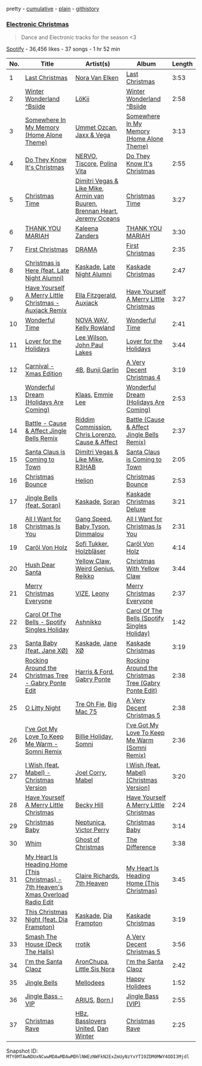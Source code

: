 pretty - [cumulative](/playlists/cumulative/37i9dQZF1DX2zhLcnFr1qI.md) - [plain](/playlists/plain/37i9dQZF1DX2zhLcnFr1qI) - [githistory](https://github.githistory.xyz/mackorone/spotify-playlist-archive/blob/main/playlists/plain/37i9dQZF1DX2zhLcnFr1qI)

### [Electronic Christmas](https://open.spotify.com/playlist/37i9dQZF1DX2zhLcnFr1qI)

> Dance and Electronic tracks for the season <3

[Spotify](https://open.spotify.com/user/spotify) - 36,456 likes - 37 songs - 1 hr 52 min

| No. | Title | Artist(s) | Album | Length |
|---|---|---|---|---|
| 1 | [Last Christmas](https://open.spotify.com/track/0bYRQ4kQY4Cu4C7aQYKLMC) | [Nora Van Elken](https://open.spotify.com/artist/04m3oUGzjO3EJTQidFzTgM) | [Last Christmas](https://open.spotify.com/album/6EJYgzbcpvJRkdbRjfHuiu) | 3:53 |
| 2 | [Winter Wonderland ^Bsiide](https://open.spotify.com/track/3o61WoISh2MzY6FDB3G5ZE) | [LöKii](https://open.spotify.com/artist/2RDXcxQgmEyomb2g9SERuf) | [Winter Wonderland ^Bsiide](https://open.spotify.com/album/6pcKxl4tKNedCa0n5jmJ3a) | 2:58 |
| 3 | [Somewhere In My Memory \(Home Alone Theme\)](https://open.spotify.com/track/5ZfBrAjAr1TRYl9H8Ltc5p) | [Ummet Ozcan](https://open.spotify.com/artist/7e1BNCygl2Gf7CX8LrByPv), [Jaxx & Vega](https://open.spotify.com/artist/7bdZVVcdyFjxVRj6vCVk9w) | [Somewhere In My Memory \(Home Alone Theme\)](https://open.spotify.com/album/1FXyTDgFpITzpxpdIztaVS) | 3:13 |
| 4 | [Do They Know It's Christmas](https://open.spotify.com/track/0JJbG4ZjiJU7GsybxcLs2r) | [NERVO](https://open.spotify.com/artist/4j5KBTO4tk7up54ZirNGvK), [Tiscore](https://open.spotify.com/artist/2tOS3f6iaWspDI0WUowsZI), [Polina Vita](https://open.spotify.com/artist/66uT5tPq9g2tO0qD43xCYq) | [Do They Know It's Christmas](https://open.spotify.com/album/2186ocfNo4DmYiXAy9nEOk) | 2:55 |
| 5 | [Christmas Time](https://open.spotify.com/track/6sj3z36Jiy7vc8NIVgZlIb) | [Dimitri Vegas & Like Mike](https://open.spotify.com/artist/73jBynjsVtofjRpdpRAJGk), [Armin van Buuren](https://open.spotify.com/artist/0SfsnGyD8FpIN4U4WCkBZ5), [Brennan Heart](https://open.spotify.com/artist/5QySqc6yAFDx9m7fedFZmC), [Jeremy Oceans](https://open.spotify.com/artist/68JQHAhLjcIjEpResOAVrf) | [Christmas Time](https://open.spotify.com/album/1y3cgKPsRSDiUkh5FwCa9Z) | 3:27 |
| 6 | [THANK YOU MARIAH](https://open.spotify.com/track/2V2oqrlk22uH9Cjv8CICn8) | [Kaleena Zanders](https://open.spotify.com/artist/0Sz2jslaxjcw2VM5zYh2jK) | [THANK YOU MARIAH](https://open.spotify.com/album/2E33FQocDCN66wMxncziqW) | 3:30 |
| 7 | [First Christmas](https://open.spotify.com/track/0IulDUwh9VKcy7ENUD5f2c) | [DRAMA](https://open.spotify.com/artist/7LvvNoUPwTZpgXDWBRrfHg) | [First Christmas](https://open.spotify.com/album/4TWTg7AZ1MLOHSCVVuDGLY) | 2:35 |
| 8 | [Christmas is Here \(feat\. Late Night Alumni\)](https://open.spotify.com/track/4voEvBr3uYSMRtKlJKP1UX) | [Kaskade](https://open.spotify.com/artist/6TQj5BFPooTa08A7pk8AQ1), [Late Night Alumni](https://open.spotify.com/artist/6JtFllJR7nhh8fa6oGefSj) | [Kaskade Christmas](https://open.spotify.com/album/3gTy7Qdza0pvQTwWTC0CxY) | 2:47 |
| 9 | [Have Yourself A Merry Little Christmas \- Auxjack Remix](https://open.spotify.com/track/7kHfwWZGNpO6BlunidRzd0) | [Ella Fitzgerald](https://open.spotify.com/artist/5V0MlUE1Bft0mbLlND7FJz), [Auxjack](https://open.spotify.com/artist/26zCMMaITBnpxUsoDnPMeR) | [Have Yourself A Merry Little Christmas](https://open.spotify.com/album/0OwaoKbTLogu3Q3TW47ruD) | 3:27 |
| 10 | [Wonderful Time](https://open.spotify.com/track/1wdnIgVKUpEIpNSvhLta3N) | [NOVA WAV](https://open.spotify.com/artist/0jpR7qZMbdtF352G2icmtM), [Kelly Rowland](https://open.spotify.com/artist/3AuMNF8rQAKOzjYppFNAoB) | [Wonderful Time](https://open.spotify.com/album/0i2aSmDz2rDQi4sZh4pKxL) | 2:41 |
| 11 | [Lover for the Holidays](https://open.spotify.com/track/0HXAk2NyaZ3Fh3Ij264oiA) | [Lee Wilson](https://open.spotify.com/artist/0kgsfMP7coSEX8bwUQVivr), [John Paul Lakes](https://open.spotify.com/artist/3Ke9ubVapReZsiJUiZ51sJ) | [Lover for the Holidays](https://open.spotify.com/album/61iHgtVbmea15my3kYySej) | 3:44 |
| 12 | [Carnival \- Xmas Edition](https://open.spotify.com/track/46DEBWLA2nsbvzrsLTraEF) | [4B](https://open.spotify.com/artist/0LIl9fjMPEZp8UDiL8Yuo4), [Bunji Garlin](https://open.spotify.com/artist/6nPHDCN7qmxO86eN1grP54) | [A Very Decent Christmas 4](https://open.spotify.com/album/71MKwZhqUkB1LRIYjgKH4g) | 3:19 |
| 13 | [Wonderful Dream \(Holidays Are Coming\)](https://open.spotify.com/track/4GQr5He2pvm4UKc63esd2a) | [Klaas](https://open.spotify.com/artist/25sJFKMqDENdsTF7zRXoif), [Emmie Lee](https://open.spotify.com/artist/4fFlpk8hS56rPSExrMiiLW) | [Wonderful Dream \(Holidays Are Coming\)](https://open.spotify.com/album/1cErEnoh23Dw8bUjbxu6WL) | 2:53 |
| 14 | [Battle \- Cause & Affect Jingle Bells Remix](https://open.spotify.com/track/4WZ8F1vkdu0H0Ve98rv0gO) | [Riddim Commission](https://open.spotify.com/artist/6VEfh7l6OPJYzIO8vRsqo9), [Chris Lorenzo](https://open.spotify.com/artist/7tm9Tuc70geXOOyKhtZHIj), [Cause & Affect](https://open.spotify.com/artist/6rrfw2MwiwpIMnA8pWj1UQ) | [Battle \(Cause & Affect Jingle Bells Remix\)](https://open.spotify.com/album/4OQwvPvXZFW1G2RINQFkZ1) | 2:37 |
| 15 | [Santa Claus is Coming to Town](https://open.spotify.com/track/6ppTKW0ZDkuf18ckdpMOel) | [Dimitri Vegas & Like Mike](https://open.spotify.com/artist/73jBynjsVtofjRpdpRAJGk), [R3HAB](https://open.spotify.com/artist/6cEuCEZu7PAE9ZSzLLc2oQ) | [Santa Claus is Coming to Town](https://open.spotify.com/album/4Ko2Xxk9C8r07qvtVGkFDx) | 2:05 |
| 16 | [Christmas Bounce](https://open.spotify.com/track/22Y8YQGRTTk4hHaOFtII8t) | [Helion](https://open.spotify.com/artist/05GSra7vTwr8o54Brzp2nA) | [Christmas Bounce](https://open.spotify.com/album/4e1IEmkrCmWcSvaGCtHLRw) | 2:53 |
| 17 | [Jingle Bells \(feat\. Soran\)](https://open.spotify.com/track/4q6356bqn2qC7t3R6TVR6L) | [Kaskade](https://open.spotify.com/artist/6TQj5BFPooTa08A7pk8AQ1), [Soran](https://open.spotify.com/artist/4CJrJassgp2sYfvhNPKh9x) | [Kaskade Christmas Deluxe](https://open.spotify.com/album/1xGImGcWsxl2BiB3Ky7g6I) | 3:21 |
| 18 | [All I Want for Christmas Is You](https://open.spotify.com/track/2HMeL2UhAlfrEXigmFOPnQ) | [Gang Speed](https://open.spotify.com/artist/1DzFcEcSVtNBrQzemT1mWv), [Baby Tyson](https://open.spotify.com/artist/04xcAIuMLDs6qBgxEUmtJo), [Dimmalou](https://open.spotify.com/artist/0IOiHLj2Tkym3BoVk1p5AT) | [All I Want for Christmas Is You](https://open.spotify.com/album/5kUwH6sjr4BFUTRqXZOGjb) | 2:31 |
| 19 | [Caröl Von Holz](https://open.spotify.com/track/2bOEI6xZhYDIHcE5QgRSoD) | [Sofi Tukker](https://open.spotify.com/artist/586uxXMyD5ObPuzjtrzO1Q), [Holzbläser](https://open.spotify.com/artist/5Yqjr7yGAsLPpu4rmc39lL) | [Caröl Von Holz](https://open.spotify.com/album/7cBwygMg5dIn0JTZw76LfY) | 4:14 |
| 20 | [Hush Dear Santa](https://open.spotify.com/track/7uS0lTOVielpbtTmFz4xY4) | [Yellow Claw](https://open.spotify.com/artist/47z7ZrgFoBvVpCnElCE3Zh), [Weird Genius](https://open.spotify.com/artist/5B4kCOhcqTywB9YwXPfFtJ), [Reikko](https://open.spotify.com/artist/5n4a9seylr5pY9paMr9nWP) | [Christmas With Yellow Claw](https://open.spotify.com/album/25bktrqlypnTwJ50DhC3n2) | 3:44 |
| 21 | [Merry Christmas Everyone](https://open.spotify.com/track/4L87Y4Eo5kyYZ3J2odyUEJ) | [VIZE](https://open.spotify.com/artist/09agIJMxCD2k87ys9Al0f0), [Leony](https://open.spotify.com/artist/2NpPlwwDVYR5dIj0F31EcC) | [Merry Christmas Everyone](https://open.spotify.com/album/2zevqdtw3BNaySrejjLyLE) | 2:37 |
| 22 | [Carol Of The Bells \- Spotify Singles Holiday](https://open.spotify.com/track/1jFBoVvIFAVglcAJTZpoG8) | [Ashnikko](https://open.spotify.com/artist/3PyJHH2wyfQK3WZrk9rpmP) | [Carol Of The Bells \(Spotify Singles Holiday\)](https://open.spotify.com/album/4cvOEpiN4d4YMwM4eB9NvY) | 1:42 |
| 23 | [Santa Baby \(feat\. Jane XØ\)](https://open.spotify.com/track/54fiilVdAuNruSVmmu1Kh6) | [Kaskade](https://open.spotify.com/artist/6TQj5BFPooTa08A7pk8AQ1), [Jane XØ](https://open.spotify.com/artist/5keDbKEPwrbe36cPzRpzsK) | [Kaskade Christmas](https://open.spotify.com/album/3gTy7Qdza0pvQTwWTC0CxY) | 3:19 |
| 24 | [Rocking Around the Christmas Tree \- Gabry Ponte Edit](https://open.spotify.com/track/3wCNjDELtnQcSQEkzsq4O4) | [Harris & Ford](https://open.spotify.com/artist/4FDj6mh458K7m9Txwyj2rt), [Gabry Ponte](https://open.spotify.com/artist/5ENS85nZShljwNgg4wFD7D) | [Rocking Around the Christmas Tree \(Gabry Ponte Edit\)](https://open.spotify.com/album/3wPG7dhUlkHm3xx4kM2HlN) | 2:38 |
| 25 | [O Litty Night](https://open.spotify.com/track/5Hsg8oYTtMqKuvjvIlPMV5) | [Tre Oh Fie](https://open.spotify.com/artist/6cA0eTMEit4fD6ZbTNoG4p), [Big Mac 75](https://open.spotify.com/artist/3VPFZ45R3Ek1szQk16llqi) | [A Very Decent Christmas 5](https://open.spotify.com/album/69Sc4UHlIvUwXORZ01gEaz) | 2:38 |
| 26 | [I've Got My Love To Keep Me Warm \- Somni Remix](https://open.spotify.com/track/5MMZCaKWXT9yRPBCNgOAhH) | [Billie Holiday](https://open.spotify.com/artist/1YzCsTRb22dQkh9lghPIrp), [Somni](https://open.spotify.com/artist/7qFssj4KoOxd1IOPfv9iT7) | [I've Got My Love To Keep Me Warm \(Somni Remix\)](https://open.spotify.com/album/6VnBYqwkSLjmIXlHMjyd4N) | 2:36 |
| 27 | [I Wish \(feat\. Mabel\) \- Christmas Version](https://open.spotify.com/track/6JfqJNzpto4mRuNBfL1prF) | [Joel Corry](https://open.spotify.com/artist/6DgP9otnZw5z6daOntINxp), [Mabel](https://open.spotify.com/artist/1MIVXf74SZHmTIp4V4paH4) | [I Wish \(feat\. Mabel\) \[Christmas Version\]](https://open.spotify.com/album/6c09xz3peTV2CvMv8Hzezy) | 3:20 |
| 28 | [Have Yourself A Merry Little Christmas](https://open.spotify.com/track/5L8OxPOln5z2D1rfutPZy4) | [Becky Hill](https://open.spotify.com/artist/4EPJlUEBy49EX1wuFOvtjK) | [Have Yourself A Merry Little Christmas](https://open.spotify.com/album/4jPnSXA5LhdzR8Cz9ZGa3D) | 2:24 |
| 29 | [Christmas Baby](https://open.spotify.com/track/6jUKWIoL85GjDhKsGyRIdJ) | [Neptunica](https://open.spotify.com/artist/5dGsIOepO9ufQlXjW8KrPL), [Victor Perry](https://open.spotify.com/artist/29yyPuky7khfsycbqK19uE) | [Christmas Baby](https://open.spotify.com/album/6xfWJXIFdRWZcuAfjaN8Cb) | 3:14 |
| 30 | [Whim](https://open.spotify.com/track/6PAWxLsMLFV7yNinpK6eJY) | [Ghost of Christmas](https://open.spotify.com/artist/7Akv2Ot7bWY2ZtJSlLevfD) | [The Difference](https://open.spotify.com/album/11ROGuJ5Nl9z7OEM4Ojs4S) | 3:38 |
| 31 | [My Heart Is Heading Home \(This Christmas\) \- 7th Heaven's Xmas Overload Radio Edit](https://open.spotify.com/track/5jrXGISvLdnGLNR2Kd9kQq) | [Claire Richards](https://open.spotify.com/artist/2YoYDF80se1baOnPA7T6Pm), [7th Heaven](https://open.spotify.com/artist/5pflJc47McwW2cNXOKCtSi) | [My Heart Is Heading Home \(This Christmas\)](https://open.spotify.com/album/6iNZU0aMsaq8wrt5gGUS5N) | 3:45 |
| 32 | [This Christmas Night \(feat\. Dia Frampton\)](https://open.spotify.com/track/0ce4QrpcsOWkMpkami5Ts0) | [Kaskade](https://open.spotify.com/artist/6TQj5BFPooTa08A7pk8AQ1), [Dia Frampton](https://open.spotify.com/artist/3ppkM4QtM781APpaX7H9t7) | [Kaskade Christmas](https://open.spotify.com/album/3gTy7Qdza0pvQTwWTC0CxY) | 3:19 |
| 33 | [Smash The House \(Deck The Halls\)](https://open.spotify.com/track/6D7qVQgbiNg1t1MtydEROD) | [rrotik](https://open.spotify.com/artist/5SCkoSOpnE0detaaoPvOJd) | [A Very Decent Christmas 5](https://open.spotify.com/album/69Sc4UHlIvUwXORZ01gEaz) | 3:56 |
| 34 | [I'm the Santa Claoz](https://open.spotify.com/track/48PfM9HJ5CKQHP89DahiHn) | [AronChupa](https://open.spotify.com/artist/5vCOdeiQt9LyzdI87kt5Sh), [Little Sis Nora](https://open.spotify.com/artist/1KYt3TMGpa1LtVi0m2A0F9) | [I'm the Santa Claoz](https://open.spotify.com/album/5ur5bMTCXPReTT3YhpBUZP) | 2:42 |
| 35 | [Jingle Bells](https://open.spotify.com/track/6FFXHjCbfW4R34jhdHK3mB) | [Mellodees](https://open.spotify.com/artist/03H3gcpif0GufJE8ybbcpn) | [Happy Holidees](https://open.spotify.com/album/12ayOyjiubYv6Ak89nLSIh) | 1:52 |
| 36 | [Jingle Bass \- VIP](https://open.spotify.com/track/0oQXua6hlHBvVSfVspeYoQ) | [ARIUS](https://open.spotify.com/artist/7wgs0d144iA6OnyYE629qE), [Born I](https://open.spotify.com/artist/6VaCJv2KP3kU8uZiezGkgM) | [Jingle Bass \(VIP\)](https://open.spotify.com/album/47UeINij7KuhaUlqRLRaD2) | 2:55 |
| 37 | [Christmas Rave](https://open.spotify.com/track/6rYXrgCSkfMmEscYd7vzuN) | [HBz](https://open.spotify.com/artist/7I2JG3CcPawkeQPE7uypHJ), [Basslovers United](https://open.spotify.com/artist/4KpgeSLtjj0txr6drzaedu), [Dan Winter](https://open.spotify.com/artist/7a8GUCpjxjV6tw5D3d9FQz) | [Christmas Rave](https://open.spotify.com/album/0qWXWyan06KiYiMtYS2Q67) | 2:25 |

Snapshot ID: `MTY0MTAwNDUxNCwwMDAwMDAwMDhlNWEzNWFkN2ExZmUyNzYxYTI0ZDM0MWY4ODI3Mjdl`